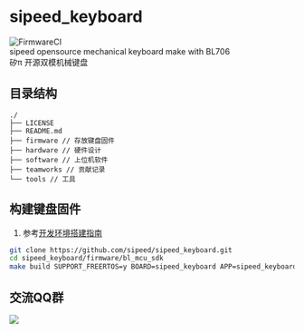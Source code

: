 # sipeed_keyboard
![FirmwareCI](https://github.com/sipeed/sipeed_keyboard/actions/workflows/build_firmware.yml/badge.svg) <br>
sipeed opensource mechanical keyboard make with BL706 <br>
矽π 开源双模机械键盘



## 目录结构
```
./
├── LICENSE
├── README.md
├── firmware // 存放键盘固件
├── hardware // 硬件设计
├── software // 上位机软件
├── teamworks // 贡献记录
└── tools // 工具
```

## 构建键盘固件
1. 参考[开发环境搭建指南](http://bouffalolab.gitee.io/bl_mcu_sdk/get_started/index.html)

```sh
git clone https://github.com/sipeed/sipeed_keyboard.git
cd sipeed_keyboard/firmware/bl_mcu_sdk
make build SUPPORT_FREERTOS=y BOARD=sipeed_keyboard APP=sipeed_keyboard_68

```
## 交流QQ群
![](https://img.hackx.cc/img/qrcode_1626271263202.jpg)
